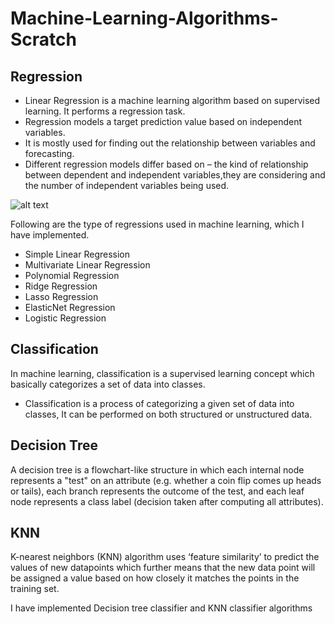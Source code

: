 # Machine-Learning-Algorithms-Scratch

## Regression

- Linear Regression is a machine learning algorithm based on supervised learning. It performs a regression task.
- Regression models a target prediction value based on independent variables.
- It is mostly used for finding out the relationship between variables and forecasting.
- Different regression models differ based on – the kind of relationship between dependent and independent variables,they are considering and the number of
independent variables being used.



![alt text](https://github.com/Oprishri/Machine-Learning-Algorithms-Scratch/blob/main/linear-regression-plot.jpg)

Following are the type of regressions used in  machine learning, which I have implemented.

- Simple Linear Regression
- Multivariate Linear Regression
- Polynomial Regression
- Ridge Regression
- Lasso Regression
- ElasticNet Regression
- Logistic Regression

## Classification
In machine learning, classification is a supervised learning concept which basically categorizes a set of data into classes.
- Classification is a process of categorizing a given set of data into classes, It can be performed on both structured or unstructured data. 

## Decision Tree
A decision tree is a flowchart-like structure in which each internal node represents a "test" on an attribute (e.g. whether a coin flip comes up heads or tails), each branch represents the outcome of the test, and each leaf node represents a class label (decision taken after computing all attributes). 

## KNN
K-nearest neighbors (KNN) algorithm uses ‘feature similarity’ to predict the values of new datapoints which further means that the new data point will be assigned a value based on how closely it matches the points in the training set.

I have implemented Decision tree classifier and KNN classifier algorithms
